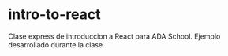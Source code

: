 # intro-to-react
Clase express de introduccion a React para ADA School.
Ejemplo desarrollado durante la clase.
